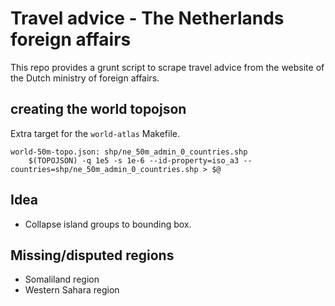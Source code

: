 # Travel advice - The Netherlands foreign affairs

This repo provides a grunt script to scrape travel advice from the website of the Dutch ministry of foreign affairs.

## creating the world topojson

Extra target for the `world-atlas` Makefile.
```
world-50m-topo.json: shp/ne_50m_admin_0_countries.shp
	$(TOPOJSON) -q 1e5 -s 1e-6 --id-property=iso_a3 -- countries=shp/ne_50m_admin_0_countries.shp > $@
```

## Idea

- Collapse island groups to bounding box.


## Missing/disputed regions
 - Somaliland region
 - Western Sahara region
